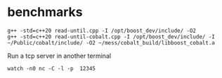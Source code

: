 # benchmarks

```
g++ -std=c++20 read-until.cpp -I /opt/boost_dev/include/ -O2
g++ -std=c++20 read-until-cobalt.cpp -I /opt/boost_dev/include/ -I ~/Public/cobalt/include/ -O2 ~/mess/cobalt_build/libboost_cobalt.a
```

Run a tcp server in another terminal

```
watch -n0 nc -C -l -p  12345
```
